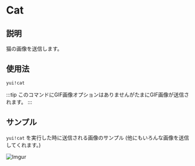 # Cat

## 説明

猫の画像を送信します。

## 使用法

`yui!cat`

:::tip
このコマンドにGIF画像オプションはありませんがたまにGIF画像が送信されます。
:::

## サンプル

`yui!cat` を実行した時に送信される画像のサンプル (他にもいろんな画像を送信してくれます。)

![Imgur](https://i.imgur.com/i2HHYKb.png)